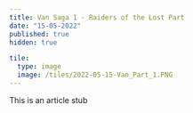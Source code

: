 ```yaml
---
title: Van Saga 1 - Raiders of the Lost Part
date: "15-05-2022"
published: true
hidden: true

tile:
  type: image
  image: /tiles/2022-05-15-Van_Part_1.PNG
---
```


This is an article stub
